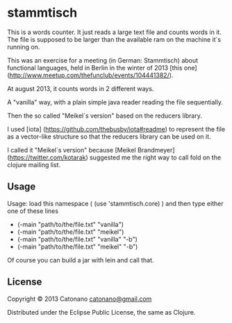 # stammtisch

This is a words counter. It just reads a large text file and counts words in it. The file is supposed to be larger than the available ram on the machine it´s running on.

This was an exercise for a meeting (in German: Stammtisch) about functional languages, held in Berlin in the winter of 2013 [this one] (http://www.meetup.com/thefunclub/events/104441382/).

At august 2013, it counts words in 2 different ways.

A "vanilla" way, with a plain simple java reader reading the file sequentially.

Then the so called "Meikel´s version" based on the reducers library.

I used [iota] (https://github.com/thebusby/iota#readme) to represent the file as a vector-like structure so that the reducers library can be used on it.

I called it "Meikel´s version" because [Meikel Brandmeyer] (https://twitter.com/kotarak) suggested me the right way to call fold on the clojure mailing list.

## Usage

Usage:
load this namespace ( (use 'stammtisch.core) ) and then type either one of these lines
* (-main "path/to/the/file.txt" "vanilla")
* (-main "path/to/the/file.txt" "meikel")
* (-main "path/to/the/file.txt" "vanilla" "-b")
* (-main "path/to/the/file.txt" "meikel" "-b")

Of course you can build a jar with lein and call that.

## License

Copyright © 2013 Catonano catonano@gmail.com

Distributed under the Eclipse Public License, the same as Clojure.
